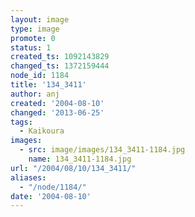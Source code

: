 ```yaml
---
layout: image
type: image
promote: 0
status: 1
created_ts: 1092143829
changed_ts: 1372159444
node_id: 1184
title: '134_3411'
author: anj
created: '2004-08-10'
changed: '2013-06-25'
tags:
  - Kaikoura
images:
  - src: image/images/134_3411-1184.jpg
    name: 134_3411-1184.jpg
url: "/2004/08/10/134_3411/"
aliases:
  - "/node/1184/"
date: '2004-08-10'
---
```


